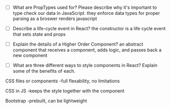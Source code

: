 - [ ] What are PropTypes used for? Please describe why it's important to type check our data in JavaScript.
they enforce data types for proper parsing as a broswer renders javascript
- [ ] Describe a life-cycle event in React?
the constructor is a life cycle event that sets state and props

- [ ] Explain the details of a Higher Order Component?
an abstract component that receives a component, adds logic, and passes back a new component

- [ ] What are three different ways to style components in React? Explain some of the benefits of each.

CSS files or components
-full flexability, no limitations

CSS in JS
-keeps the style together with the component

Bootstrap
-prebuilt, can be lightweight